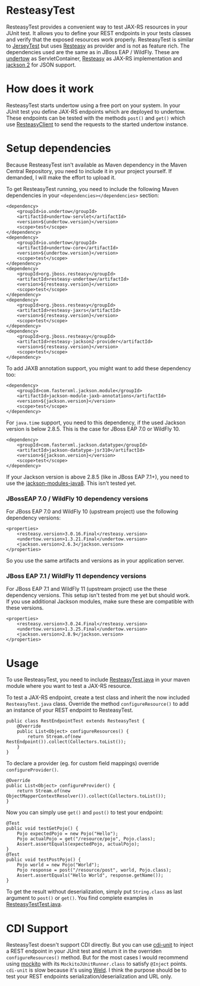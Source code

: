 # ResteasyTest
ResteasyTest provides a convenient way to test JAX-RS resources in your JUnit test. It allows you to define your REST endpoints in your tests classes and verify that the exposed resources work properly. ResteasyTest is similar to [JerseyTest](https://github.com/jersey/jersey/blob/master/test-framework/core/src/main/java/org/glassfish/jersey/test/JerseyTest.java) but uses [Resteasy](https://resteasy.github.io/) as provider and is not as feature rich. The dependencies used are the same as in JBoss EAP / WildFly. These are [undertow](http://undertow.io/) as ServletContainer, [Resteasy](https://resteasy.github.io/) as JAX-RS implementation and [jackson 2](https://github.com/FasterXML/jackson) for JSON support. 

# How does it work
ResteasyTest starts undertow using a free port on your system. In your JUnit test you define JAX-RS endpoints which are deployed to undertow. These endpoints can be tested with the methods `post()` and `get()` which use [ResteasyClient](https://docs.jboss.org/resteasy/docs/3.0-beta-3/userguide/html/RESTEasy_Client_Framework.html) to send the requests to the started undertow instance. 

# Setup dependencies
Because ResteasyTest isn't available as Maven dependency in the Maven Central Repository, you need to include it in your project yourself. If demanded, I will make the effort to upload it. 

To get ResteasyTest running, you need to include the following Maven dependencies in your `<dependencies></dependencies>` section:
```
<dependency>
    <groupId>io.undertow</groupId>
    <artifactId>undertow-servlet</artifactId>
    <version>${undertow.version}</version>
    <scope>test</scope>
</dependency>
<dependency>
    <groupId>io.undertow</groupId>
    <artifactId>undertow-core</artifactId>
    <version>${undertow.version}</version>
    <scope>test</scope>    
</dependency>
<dependency>
    <groupId>org.jboss.resteasy</groupId>
    <artifactId>resteasy-undertow</artifactId>
    <version>${resteasy.version}</version>
    <scope>test</scope>
</dependency>
<dependency>
    <groupId>org.jboss.resteasy</groupId>
    <artifactId>resteasy-jaxrs</artifactId>
    <version>${resteasy.version}</version>
    <scope>test</scope>
</dependency>
<dependency>
    <groupId>org.jboss.resteasy</groupId>
    <artifactId>resteasy-jackson2-provider</artifactId>
    <version>${resteasy.version}</version>
    <scope>test</scope>
</dependency>
```
To add JAXB annotation support, you might want to add these dependency too:
```
<dependency>
    <groupId>com.fasterxml.jackson.module</groupId>
    <artifactId>jackson-module-jaxb-annotations</artifactId>
    <version>${jackson.version}</version>
    <scope>test</scope>
</dependency>
```

For `java.time` support, you need to this dependency, if the used Jackson version is below 2.8.5. This is the case for JBoss EAP 7.0 or WildFly 10. 
```
<dependency>
    <groupId>com.fasterxml.jackson.datatype</groupId>
    <artifactId>jackson-datatype-jsr310</artifactId>
    <version>${jackson.version}</version>
    <scope>test</scope>
</dependency>
```
If your Jackson version is above 2.8.5 (like in JBoss EAP 7.1+), you need to use the [jackson-modules-java8](https://github.com/FasterXML/jackson-modules-java8). This isn't tested yet.

### JBossEAP 7.0 / WildFly 10 dependency versions
For JBoss EAP 7.0 and WildFly 10 (upstream project) use the following dependency versions:
```
<properties>
    <resteasy.version>3.0.16.Final</resteasy.version>
    <undertow.version>1.3.21.Final</undertow.version>
    <jackson.version>2.6.3</jackson.version>
</properties>
```
So you use the same artifacts and versions as in your application server. 

### JBoss EAP 7.1 / WildFly 11 dependency versions
For JBoss EAP 7.1 and WildFly 11 (upstream project) use the these dependency versions. This setup isn't tested from me yet but should work. If you use additional Jackson modules, make sure these are compatible with these versions.
```
<properties>
    <resteasy.version>3.0.24.Final</resteasy.version>
    <undertow.version>1.3.25.Final</undertow.version>
    <jackson.version>2.8.9</jackson.version>
</properties>
```

# Usage
To use ResteasyTest, you need to include [ResteasyTest.java](https://raw.githubusercontent.com/niiku/resteasy-test/master/src/main/java/io/nikio/jaxrs/ResteasyTest.java) in your maven module where you want to test a JAX-RS resource. 

To test a JAX-RS endpoint, create a test class and inherit the now included `ResteasyTest.java` class. Override the method `configureResource()` to add an instance of your REST endpoint to ResteasyTest. 
```
public class RestEndpointTest extends ResteasyTest {
    @Override
    public List<Object> configureResources() {
        return Stream.of(new RestEndpoint()).collect(Collectors.toList());
    }
}
```
To declare a provider (eg. for custom field mappings) override `configureProvider()`.
```
@Override
public List<Object> configureProvider() {
    return Stream.of(new ObjectMapperContextResolver()).collect(Collectors.toList());
}
```

Now you can simply use `get()` and `post()` to test your endpoint:
```
@Test
public void testGetPojo() {
    Pojo expectedPojo = new Pojo("Hello");
    Pojo actualPojo = get("/resource/pojo", Pojo.class);
    Assert.assertEquals(expectedPojo, actualPojo);
}
@Test
public void testPostPojo() {
    Pojo world = new Pojo("World");
    Pojo response = post("/resource/post", world, Pojo.class);
    Assert.assertEquals("Hello World", response.getName());
}
```
To get the result without deserialization, simply put `String.class` as last argument to `post()` or `get()`. You find complete examples in [ResteasyTestTest.java](https://github.com/niiku/resteasy-test/blob/master/src/test/java/io/nikio/jaxrs/ResteasyTestTest.java). 


# CDI Support
ResteasyTest doesn't support CDI directly. But you can use [cdi-unit](http://bryncooke.github.io/cdi-unit/) to inject a REST endpoint in your JUnit test and return it in the overriden `configureResources()` method. But for the most cases I would recommend using [mockito](http://site.mockito.org/) with its `MockitoJUnitRunner.class` to satisfy `@Inject` points. `cdi-unit` is slow because it's using [Weld](http://weld.cdi-spec.org/). I think the purpose should be to test your REST endpoints serialization/deserialization and URL only. 